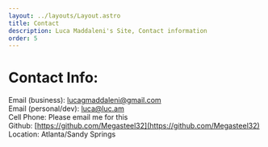 ```yaml
---
layout: ../layouts/Layout.astro
title: Contact
description: Luca Maddaleni's Site, Contact information
order: 5
---
```


# Contact Info:

Email (business): [lucagmaddaleni@gmail.com](mailto:lucagmaddaleni@gmail.com)  
Email (personal/dev): [luca@luc.am](mailto:luca@luc.am)  
Cell Phone: Please email me for this  
Github: [https://github.com/Megasteel32](https://github.com/Megasteel32)  
Location: Atlanta/Sandy Springs